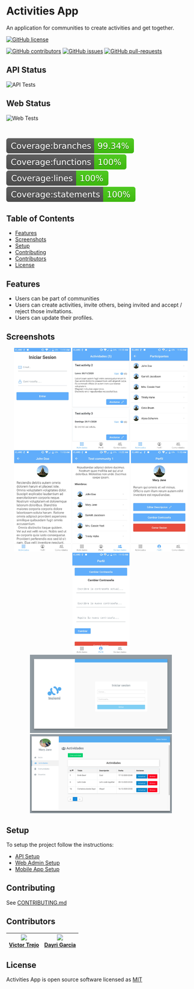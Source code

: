 # Activities App
An application for communities to create activities and get together.

[![GitHub license](https://img.shields.io/github/license/xvicmanx/activities-app.svg)](https://github.com/xvicmanx/activities-app/blob/master/LICENSE)

[![GitHub contributors](https://img.shields.io/github/contributors/xvicmanx/activities-app.svg)](https://GitHub.com/xvicmanx/activities-app/graphs/contributors/)
[![GitHub issues](https://img.shields.io/github/issues/xvicmanx/activities-app.svg)](https://GitHub.com/xvicmanx/activities-app/issues/)
[![GitHub pull-requests](https://img.shields.io/github/issues-pr/xvicmanx/activities-app.svg)](https://GitHub.com/xvicmanx/activities-app/pull/)

## API Status

![API Tests](https://github.com/xvicmanx/activities-app/workflows/API_Tests/badge.svg)
  
## Web Status

![Web Tests](https://github.com/xvicmanx/activities-app/workflows/Web_Tests/badge.svg)

<br />

![Branches Tests Coverage](web/badges/badge-branches.svg)
![Functions Tests Coverage](web/badges/badge-functions.svg)
![Lines Tests Coverage](web/badges/badge-lines.svg)
![Statements Tests Coverage](web/badges/badge-statements.svg)


## Table of Contents

* [Features](#features)
* [Screenshots](#screenshots)
* [Setup](#setup)
* [Contributing](#contributing)
* [Contributors](#contributors)
* [License](#license)


## Features

* Users can be part of communities
* Users can create activities, invite others, being invited and accept / reject those invitations.
* Users can update their profiles.


## Screenshots


<p align="center">
  <img src="screenshots/signin-view.jpeg" width="30%" title="Signin">

  <img src="screenshots/activities-list.jpeg" width="30%" title="Activites List">

  <img src="screenshots/participants-list.jpeg" width="30%" title="Participants List">

  <img src="screenshots/profile-description.jpeg" width="30%" title="Profile description">

  <img src="screenshots/community-details.jpeg" width="30%" title="Community details">

  <img src="screenshots/profile.jpeg" width="30%" title="User profile">

  <img src="screenshots/change-password.jpeg" width="30%" title="Change password">

  <img src="screenshots/admin-login.png" width="75%" title="Admin Login">

  <img src="screenshots/admin-activities-view.png" width="75%" title="Admin Activities View">
</p>

## Setup
To setup the project follow the instructions:
- [API Setup](api/README.md)
- [Web Admin Setup](web/README.md)
- [Mobile App Setup](mobile/README.md)

## Contributing
See [CONTRIBUTING.md](CONTRIBUTING.md)

## Contributors


|<img src="https://avatars0.githubusercontent.com/u/7307503?s=100&v=4"> <br/>[Victor Trejo](https://github.com/xvicmanx) | <img src="https://avatars1.githubusercontent.com/u/61056785?s=100&v=4"> <br/>[Dayri Garcia](https://github.com/dayrimax91) |
|-------------|-------------|

## License
Activities App is open source software licensed as [MIT](LICENSE.md)

